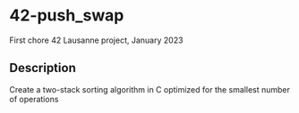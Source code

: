 # 42-push_swap
First chore 42 Lausanne project, January 2023
## Description
Create a two-stack sorting algorithm in C optimized for the smallest number of operations

